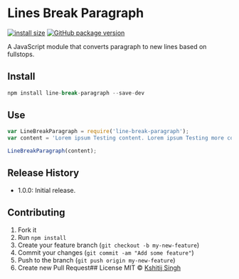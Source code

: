 Lines Break Paragraph
=============
[![install size](https://packagephobia.now.sh/badge?p=line-break-paragraph)](https://packagephobia.now.sh/result?p=line-break-paragraph)
[![GitHub package version](https://img.shields.io/github/package-json/v/badges/shields.svg)](https://github.com/singhkshitij/line-break-paragraph)

A JavaScript module that converts paragraph to new lines based on fullstops.

## Install
```js
npm install line-break-paragraph --save-dev
```
## Use
```js
var LineBreakParagraph = require('line-break-paragraph');
var content = 'Lorem ipsum Testing content. Lorem ipsum Testing more content';

LineBreakParagraph(content);
```
## Release History
* 1.0.0: Initial release.

## Contributing
1. Fork it
2. Run `npm install`
4. Create your feature branch (`git checkout -b my-new-feature`)
5. Commit your changes (`git commit -am "Add some feature"`)
6. Push to the branch (`git push origin my-new-feature`)
7. Create new Pull Request## License
MIT © [Kshitij Singh](http://github.com/singhkshitij)
